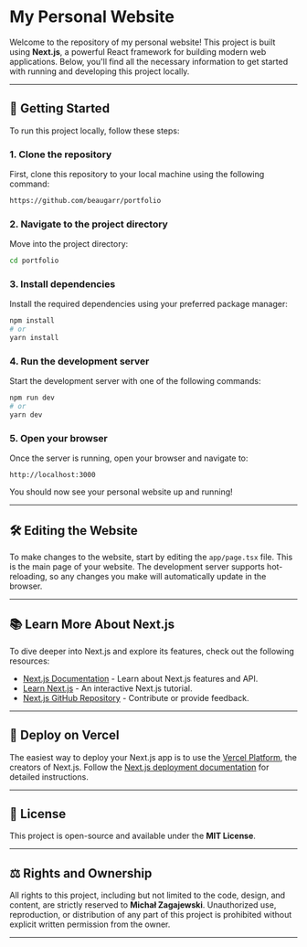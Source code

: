 # My Personal Website

Welcome to the repository of my personal website! This project is built using **Next.js**, a powerful React framework for building modern web applications. Below, you'll find all the necessary information to get started with running and developing this project locally.

---

## 🚀 Getting Started

To run this project locally, follow these steps:

### 1. Clone the repository  
First, clone this repository to your local machine using the following command:

```bash
https://github.com/beaugarr/portfolio
```

### 2. Navigate to the project directory  
Move into the project directory:

```bash
cd portfolio
```

### 3. Install dependencies  
Install the required dependencies using your preferred package manager:

```bash
npm install
# or
yarn install
```

### 4. Run the development server  
Start the development server with one of the following commands:

```bash
npm run dev
# or
yarn dev
```

### 5. Open your browser  
Once the server is running, open your browser and navigate to:

```
http://localhost:3000
```

You should now see your personal website up and running!

---

## 🛠️ Editing the Website

To make changes to the website, start by editing the `app/page.tsx` file. This is the main page of your website. The development server supports hot-reloading, so any changes you make will automatically update in the browser.

---

## 📚 Learn More About Next.js

To dive deeper into Next.js and explore its features, check out the following resources:

- [Next.js Documentation](https://nextjs.org/docs) - Learn about Next.js features and API.
- [Learn Next.js](https://nextjs.org/learn) - An interactive Next.js tutorial.
- [Next.js GitHub Repository](https://github.com/vercel/next.js) - Contribute or provide feedback.

---

## 🚀 Deploy on Vercel

The easiest way to deploy your Next.js app is to use the [Vercel Platform](https://vercel.com), the creators of Next.js. Follow the [Next.js deployment documentation](https://nextjs.org/docs/deployment) for detailed instructions.

---

## 📄 License

This project is open-source and available under the **MIT License**.

---

## ⚖️ Rights and Ownership

All rights to this project, including but not limited to the code, design, and content, are strictly reserved to **Michał Zagajewski**. Unauthorized use, reproduction, or distribution of any part of this project is prohibited without explicit written permission from the owner.

---
